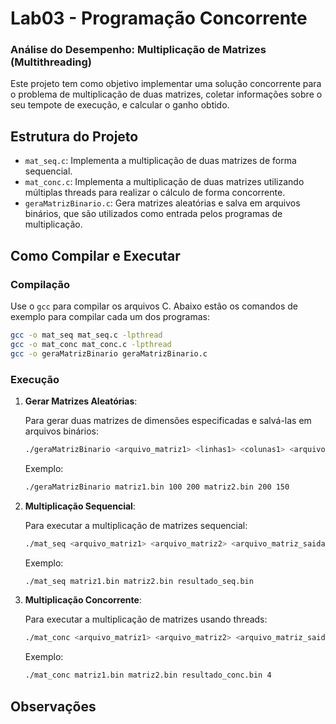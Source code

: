 # Lab03 - Programação Concorrente


### Análise do Desempenho: Multiplicação de Matrizes (Multithreading)

Este projeto tem como objetivo implementar uma solução concorrente para o problema de multiplicação de duas matrizes, coletar informações sobre o seu tempote de execução, e calcular o ganho obtido.


## Estrutura do Projeto

- `mat_seq.c`: Implementa a multiplicação de duas matrizes de forma sequencial.
- `mat_conc.c`: Implementa a multiplicação de duas matrizes utilizando múltiplas threads para realizar o cálculo de forma concorrente.
- `geraMatrizBinario.c`: Gera matrizes aleatórias e salva em arquivos binários, que são utilizados como entrada pelos programas de multiplicação.

## Como Compilar e Executar

### Compilação

Use o `gcc` para compilar os arquivos C. Abaixo estão os comandos de exemplo para compilar cada um dos programas:

```bash
gcc -o mat_seq mat_seq.c -lpthread
gcc -o mat_conc mat_conc.c -lpthread
gcc -o geraMatrizBinario geraMatrizBinario.c
```

### Execução

1. **Gerar Matrizes Aleatórias**:

   Para gerar duas matrizes de dimensões especificadas e salvá-las em arquivos binários:

   ```bash
   ./geraMatrizBinario <arquivo_matriz1> <linhas1> <colunas1> <arquivo_matriz2> <linhas2> <colunas2>
   ```

   Exemplo:

   ```bash
   ./geraMatrizBinario matriz1.bin 100 200 matriz2.bin 200 150
   ```

2. **Multiplicação Sequencial**:

   Para executar a multiplicação de matrizes sequencial:

   ```bash
   ./mat_seq <arquivo_matriz1> <arquivo_matriz2> <arquivo_matriz_saida>
   ```

   Exemplo:

   ```bash
   ./mat_seq matriz1.bin matriz2.bin resultado_seq.bin
   ```

3. **Multiplicação Concorrente**:

   Para executar a multiplicação de matrizes usando threads:

   ```bash
   ./mat_conc <arquivo_matriz1> <arquivo_matriz2> <arquivo_matriz_saida> <numero_de_threads>
   ```

   Exemplo:

   ```bash
   ./mat_conc matriz1.bin matriz2.bin resultado_conc.bin 4
   ```

## Observações
